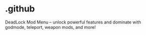 # .github
DeadLock Mod Menu – unlock powerful features and dominate with godmode, teleport, weapon mods, and more!
